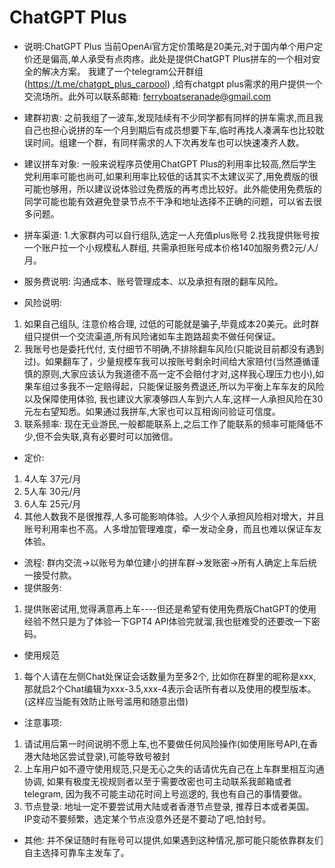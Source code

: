 # ChatGPT Plus
- 说明:ChatGPT Plus 当前OpenAi官方定价策略是20美元,对于国内单个用户定价还是偏高,单人承受有点肉疼。此处是提供ChatGPT Plus拼车的一个相对安全的解决方案。
我建了一个telegram公开群组(https://t.me/chatgpt_plus_carpool) ,给有chatgpt plus需求的用户提供一个交流场所。此外可以联系邮箱: ferryboatseranade@gmail.com

- 建群初衷: 之前我组了一波车,发现陆续有不少同学都有同样的拼车需求,而且我自己也担心说拼的车一个月到期后有成员想要下车,临时再找人凑满车也比较耽误时间。组建一个群，有同样需求的人下次再发车也可以快速凑齐人数。

- 建议拼车对象: 一般来说程序员使用ChatGPT Plus的利用率比较高,然后学生党利用率可能也尚可,如果利用率比较低的话其实不太建议买了,用免费版的很可能也够用，所以建议说体验过免费版的再考虑比较好。此外能使用免费版的同学可能也能有效避免登录节点不干净和地址选择不正确的问题，可以省去很多问题。

- 拼车渠道: 1.大家群内可以自行组队,选定一人充值plus账号 2.找我提供账号按一个账户拉一个小规模私人群组, 共需承担账号成本价格140加服务费2元/人/月。

- 服务费说明: 沟通成本、账号管理成本、以及承担有限的翻车风险。

- 风险说明:
1. 如果自己组队, 注意价格合理, 过低的可能就是骗子,毕竟成本20美元。此时群组只提供一个交流渠道,所有风险诸如车主跑路超卖不做任何保证。
2. 我账号也是委托代付, 支付细节不明确,不排除翻车风险(只能说目前都没有遇到过)。如果翻车了，少量规模车我可以按账号剩余时间给大家赔付(当然遵循谨慎的原则,大家应该认为我道德不高一定不会赔付才对,这样我心理压力也小),如果车组过多我不一定赔得起，只能保证服务费退还,所以为平衡上车车友的风险以及保障使用体验, 我也建议大家凑够四人车到六人车,这样一人承担风险在30元左右望知悉。如果通过我拼车,大家也可以互相询问验证可信度。
3. 联系频率: 现在无业游民,一般都能联系上,之后工作了能联系的频率可能降低不少,但不会失联,真有必要时可以加微信。

- 定价: 
1. 4人车 37元/月
2. 5人车 30元/月
3. 6人车 25元/月
4. 其他人数我不是很推荐,人多可能影响体验。人少个人承担风险相对增大，并且账号利用率也不高。人多增加管理难度，牵一发动全身，而且也难以保证车友体验。
- 流程: 
群内交流->以账号为单位建小的拼车群->发账密->所有人确定上车后统一接受付款。
- 提供服务: 
1. 提供账密试用,觉得满意再上车----但还是希望有使用免费版ChatGPT的使用经验不然只是为了体验一下GPT4 API体验完就溜,我也挺难受的还要改一下密码。
- 使用规范
1. 每个人请在左侧Chat处保证会话数量为至多2个, 比如你在群里的昵称是xxx,那就启2个Chat编辑为xxx-3.5,xxx-4表示会话所有者以及使用的模型版本。(这样应当能有效防止账号滥用和随意出借)
- 注意事项:
1. 请试用后第一时间说明不愿上车,也不要做任何风险操作(如使用账号API,在香港大陆地区尝试登录),可能导致号被封
2. 上车用户如不遵守使用规范,只是无心之失的话请优先自己在上车群里相互沟通协调, 如果有极度无视规则者以至于需要改密也可主动联系我邮箱或者telegram, 因为我不可能主动花时间上号巡逻的, 我也有自己的事情要做。
3. 节点登录: 地址一定不要尝试用大陆或者香港节点登录, 推荐日本或者美国。 IP变动不要频繁，选定某个节点没意外还是不要动了吧,怕封号。


- 其他: 并不保证随时有账号可以提供,如果遇到这种情况,那可能只能依靠群友们自主选择可靠车主发车了。
